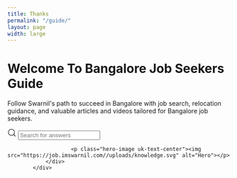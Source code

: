 ```yaml
---
title: Thanks
permalink: "/guide/"
layout: page
width: large
---
```


<div class="uk-container uk-container-medium uk-flex uk-flex-middle uk-flex-wrap">
                <!-- Left side: Title, Heading, and Search -->
                <div class="uk-width-1-2@s uk-margin-top@m">
                    <h1 class="uk-heading-primary uk-margin-remove-top">Welcome To Bangalore Job Seekers Guide</h1>
                    <p class="uk-text-lead">Follow Swarnil's path to succeed in Bangalore with job search, relocation guidance, and valuable articles and videos tailored for Bangalore job seekers.</p>
                        <div class="hero-search">
                            <!-- Html Elements for Search -->
                            <div class="uk-position-relative">
                                <form class="uk-search uk-search-default uk-width-1-1" name="search-hero" onsubmit="return false;">
                                    <span class="uk-search-icon-flip uk-search-icon uk-icon" data-uk-search-icon=""><svg width="20" height="20" viewBox="0 0 20 20" xmlns="http://www.w3.org/2000/svg" data-svg="search-icon"><circle fill="none" stroke="#000" stroke-width="1.1" cx="9" cy="9" r="7"></circle><path fill="none" stroke="#000" stroke-width="1.1" d="M14,14 L18,18 L14,14 Z"></path></svg></span>
                                    <input id="search-hero" class="uk-search-input uk-box-shadow-large" type="search" placeholder="Search for answers" autocomplete="off">
                                </form>
                                <ul id="search-hero-results" class="uk-position-absolute uk-width-1-1 uk-list"></ul>
                            </div>
                            <script>
                               SimpleJekyllSearch({
                                    searchInput: document.getElementById('search-hero'),
                                    resultsContainer: document.getElementById('search-hero-results'),
                                    noResultsText: '<li class="no-results">No results found</li>',
                                    searchResultTemplate: '<li><a href="{url}">{title}</a><span>{subtitle}</span></li>',
                                    json: "/search.json"
                                });
                                searchResults("search-hero");
                            </script>
                        </div>
                </div>
                <!-- Right side: Image or SVG -->
                <div class="uk-width-1-2@s uk-text-center@s uk-margin-top@m">
                    
                        <p class="hero-image uk-text-center"><img src="https://job.imswarnil.com//uploads/knowledge.svg" alt="Hero"></p>
                </div>
            </div>